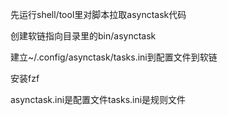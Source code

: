 先运行shell/tool里对脚本拉取asynctask代码

创建软链指向目录里的bin/asynctask

建立~/.config/asynctask/tasks.ini到配置文件到软链

安装fzf

asynctask.ini是配置文件tasks.ini是规则文件
